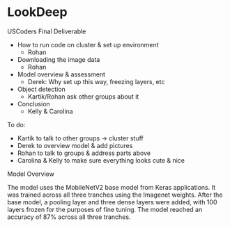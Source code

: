 # LookDeep

USCoders Final Deliverable
- How to run code on cluster & set up environment
   - Rohan
- Downloading the image data
   - Rohan
- Model overview & assessment
   - Derek: Why set up this way, freezing layers, etc
- Object detection 
   - Kartik/Rohan ask other groups about it
- Conclusion
   - Kelly & Carolina

To do: 
- Kartik to talk to other groups -> cluster stuff
- Derek to overview model & add pictures
- Rohan to talk to groups & address parts above
- Carolina & Kelly to make sure everything looks cute & nice


Model Overview

The model uses the MobileNetV2 base model from Keras applications. It was trained across all three tranches using the Imagenet weights. After the base model, a pooling layer and three dense layers were added, with 100 layers frozen for the purposes of fine tuning. The model reached an accuracy of 87% across all three tranches.
